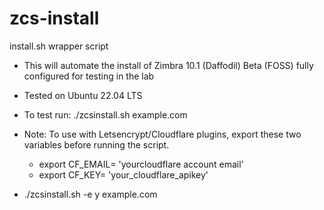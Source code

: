 # zcs-install
install.sh wrapper script
* This will automate the install of Zimbra 10.1 (Daffodil) Beta (FOSS) fully configured for testing in the lab
* Tested on Ubuntu 22.04 LTS
* To test run: ./zcsinstall.sh example.com 

* Note: To use with Letsencrypt/Cloudflare plugins, export these two variables before running the script.
  - export CF_EMAIL= 'yourcloudflare account email'
  - export CF_KEY= 'your_cloudflare_apikey'
* ./zcsinstall.sh -e y example.com 
